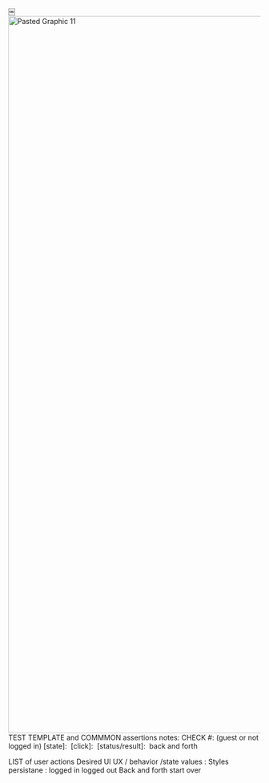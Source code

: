 ￼<img width="1432" alt="Pasted Graphic 11" src="https://user-images.githubusercontent.com/25558342/124969452-f2435000-dfe3-11eb-8658-ee685e44ffd2.png">
TEST TEMPLATE and COMMMON assertions notes:
CHECK #: (guest or not logged in)
[state]: 
[click]: 
[status/result]: 
back and forth

LIST of user actions 
Desired UI UX / behavior /state values :
Styles persistane : logged in logged out 
Back and forth start  over 
